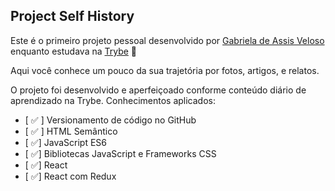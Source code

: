 ## Project Self History

Este é o primeiro projeto pessoal desenvolvido por <a href="https://www.linkedin.com/in/gabriela-veloso-1a936156/" target="_blank">Gabriela de Assis Veloso </a>  enquanto estudava na [Trybe](https://www.betrybe.com/) :rocket:

Aqui você conhece um pouco da sua trajetória por fotos, artigos, e relatos.

O projeto foi desenvolvido e aperfeiçoado conforme conteúdo diário de aprendizado na Trybe. Conhecimentos aplicados:
- [ :white_check_mark: ] Versionamento de código no GitHub
- [ :white_check_mark: ] HTML Semântico
- [  :white_check_mark:] JavaScript ES6
- [  :white_check_mark:] Bibliotecas JavaScript e Frameworks CSS
- [ :white_check_mark:] React
- [  :white_check_mark:] React com Redux
